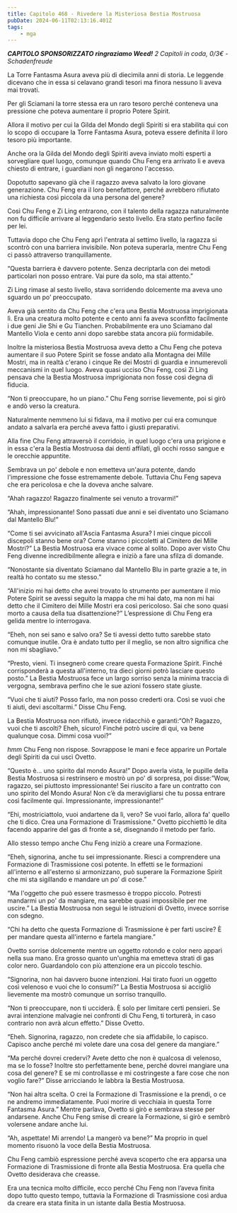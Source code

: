 ```yaml
---
title: Capitolo 468 - Rivedere la Misteriosa Bestia Mostruosa
pubDate: 2024-06-11T02:13:16.401Z
tags:
    - mga
---
```



<em><strong>CAPITOLO SPONSORIZZATO ringraziamo Weed!</strong>
2 Capitoli in coda, 0/3€</em><em>
-Schadenfreude</em>


La Torre Fantasma Asura aveva più di diecimila anni di storia. Le leggende dicevano che in essa si celavano grandi tesori ma finora nessuno li aveva mai trovati.


Per gli Sciamani la torre stessa era un raro tesoro perché conteneva una pressione che poteva aumentare il proprio Potere Spirit.


Allora il motivo per cui la Gilda del Mondo degli Spiriti si era stabilita qui con lo scopo di occupare la Torre Fantasma Asura, poteva essere definita il loro tesoro più importante.


Anche ora la Gilda del Mondo degli Spiriti aveva inviato molti esperti a sorvegliare quel luogo, comunque quando Chu Feng era arrivato lì e aveva chiesto di entrare, i guardiani non gli negarono l'accesso.


Dopotutto sapevano già che il ragazzo aveva salvato la loro giovane generazione. Chu Feng era il loro benefattore, perché avrebbero rifiutato una richiesta così piccola da una persona del genere?


Così Chu Feng e Zi Ling entrarono, con il talento della ragazza naturalmente non fu difficile arrivare al leggendario sesto livello. Era stato perfino facile per lei.


Tuttavia dopo che Chu Feng aprì l'entrata al settimo livello, la ragazza si scontrò con una barriera invisibile. Non poteva superarla, mentre Chu Feng ci passò attraverso tranquillamente.


“Questa barriera è davvero potente. Senza decriptarla con dei metodi particolari non posso entrare. Vai pure da solo, ma stai attento.”


Zi Ling rimase al sesto livello, stava sorridendo dolcemente ma aveva uno sguardo un po’ preoccupato.


Aveva già sentito da Chu Feng che c'era una Bestia Mostruosa imprigionata lì. Era una creatura molto potente e cento anni fa aveva sconfitto facilmente i due geni Jie Shi e Gu Tianchen. Probabilmente era uno Sciamano dal Mantello Viola e cento anni dopo sarebbe stata ancora più formidabile.


Inoltre la misteriosa Bestia Mostruosa aveva detto a Chu Feng che poteva aumentare il suo Potere Spirit se fosse andato alla Montagna dei Mille Mostri, ma in realtà c'erano i cinque Re dei Mostri di guardia e innumerevoli meccanismi in quel luogo. Aveva quasi ucciso Chu Feng, così Zi Ling pensava che la Bestia Mostruosa imprigionata non fosse così degna di fiducia.


“Non ti preoccupare, ho un piano.” Chu Feng sorrise lievemente, poi si girò e andò verso la creatura.


Naturalmente nemmeno lui si fidava, ma il motivo per cui era comunque andato a salvarla era perché aveva fatto i giusti preparativi.


Alla fine Chu Feng attraversò il corridoio, in quel luogo c'era una prigione e in essa c'era la Bestia Mostruosa dai denti affilati, gli occhi rosso sangue e le orecchie appuntite.


Sembrava un po' debole e non emetteva un'aura potente, dando l'impressione che fosse estremamente debole. Tuttavia Chu Feng sapeva che era pericolosa e che la doveva anche salvare.


“Ahah ragazzo! Ragazzo finalmente sei venuto a trovarmi!”


“Ahah, impressionante! Sono passati due anni e sei diventato uno Sciamano dal Mantello Blu!”


“Come ti sei avvicinato all'Ascia Fantasma Asura? I miei cinque piccoli discepoli stanno bene ora? Come stanno i piccoletti al Cimitero dei Mille Mostri?” La Bestia Mostruosa era vivace come al solito. Dopo aver visto Chu Feng divenne incredibilmente allegra e iniziò a fare una sfilza di domande.


“Nonostante sia diventato Sciamano dal Mantello Blu in parte grazie a te, in realtà ho contato su me stesso.”


“All'inizio mi hai detto che avrei trovato lo strumento per aumentare il mio Potere Spirit  se avessi seguito la mappa che mi hai dato, ma non mi hai detto che il Cimitero dei Mille Mostri era così pericoloso. Sai che sono quasi morto a causa della tua disattenzione?” L’espressione di Chu Feng era gelida mentre lo interrogava.


“Eheh, non sei sano e salvo ora? Se ti avessi detto tutto sarebbe stato comunque inutile. Ora è andato tutto per il meglio, se non altro significa che non mi sbagliavo.”


“Presto, vieni. Ti insegnerò come creare questa Formazione Spirit. Finché corrisponderà a questa all'interno, tra dieci giorni potrò lasciare questo posto.” La Bestia Mostruosa fece un largo sorriso senza la minima traccia di vergogna, sembrava perfino che le sue azioni fossero state giuste.


“Vuoi che ti aiuti? Posso farlo, ma non posso crederti ora. Così se vuoi che ti aiuti, devi ascoltarmi.” Disse Chu Feng.


La Bestia Mostruosa non rifiutò, invece ridacchiò e garantì:“Oh? Ragazzo, vuoi che ti ascolti? Eheh, sicuro! Finché potrò uscire di qui, va bene qualunque cosa. Dimmi cosa vuoi?”


*hmm* Chu Feng non rispose. Sovrappose le mani e fece apparire un Portale degli Spiriti da cui uscì Ovetto.


“Questo è... uno spirito dal mondo Asura!” Dopo averla vista, le pupille della Bestia Mostruosa si restrinsero e mostrò un po' di sorpresa, poi disse:”Wow, ragazzo, sei piuttosto impressionante! Sei riuscito a fare un contratto con uno spirito del Mondo Asura! Non c’è da meravigliarsi che tu possa entrare così facilmente qui. Impressionante, impressionante!”


“Ehi, mostriciattolo, vuoi andartene da lì, vero? Se vuoi farlo, allora fa' quello che ti dico. Crea una Formazione di Trasmissione.” Ovetto picchiettò le dita facendo apparire del gas di fronte a sé, disegnando il metodo per farlo.


Allo stesso tempo anche Chu Feng iniziò a creare una Formazione.


“Eheh, signorina, anche tu sei impressionante. Riesci a comprendere una Formazione di Trasmissione così potente. In effetti se le formazioni all'interno e all'esterno si armonizzano, può superare la Formazione Spirit che mi sta sigillando e mandare un po’ di cose.”


“Ma l'oggetto che può essere trasmesso è troppo piccolo. Potresti mandarmi un po' da mangiare, ma sarebbe quasi impossibile per me uscire.” La Bestia Mostruosa non seguì le istruzioni di Ovetto, invece sorrise con sdegno.


“Chi ha detto che questa Formazione di Trasmissione è per farti uscire? È per mandare questa all'interno e fartela mangiare.”


Ovetto sorrise dolcemente mentre un oggetto rotondo e color nero apparì nella sua mano. Era grosso quanto un'unghia ma emetteva strati di gas color nero. Guardandolo con più attenzione era un piccolo teschio.


“Signorina, non hai davvero buone intenzioni. Hai tirato fuori un oggetto così velenoso e vuoi che lo consumi?” La Bestia Mostruosa si accigliò lievemente ma mostrò comunque un sorriso tranquillo.


“Non ti preoccupare, non ti ucciderà. È solo per limitare certi pensieri. Se avrai intenzione malvagie nei confronti di Chu Feng, ti torturerà, in caso contrario non avrà alcun effetto.” Disse Ovetto.


“Eheh. Signorina, ragazzo, non credete che sia affidabile, lo capisco. Capisco anche perché mi volete dare una cosa del genere da mangiare.”


“Ma perché dovrei credervi? Avete detto che non è qualcosa di velenoso, ma se lo fosse? Inoltre sto perfettamente bene, perché dovrei mangiare una cosa del genere? E se mi controllasse e mi costringeste a fare cose che non voglio fare?” Disse arricciando le labbra la Bestia Mostruosa.


“Non hai altra scelta. O crei la Formazione di Trasmissione e la prendi, o ce ne andremo immediatamente. Puoi morire di vecchiaia in questa Torre Fantasma Asura.” Mentre parlava, Ovetto si girò e sembrava stesse per andarsene. Anche Chu Feng smise di creare la Formazione, si girò e sembrò volersene andare anche lui.


“Ah, aspettate! Mi arrendo! La mangerò va bene?” Ma proprio in quel momento risuonò la voce della Bestia Mostruosa.


Chu Feng cambiò espressione perché aveva scoperto che era apparsa una Formazione di Trasmissione di fronte alla Bestia Mostruosa. Era quella che Ovetto desiderava che creasse.


Era una tecnica molto difficile, ecco perché Chu Feng non l’aveva finita dopo tutto questo tempo, tuttavia la Formazione di Trasmissione così ardua da creare era stata finita in un istante dalla Bestia Mostruosa.





